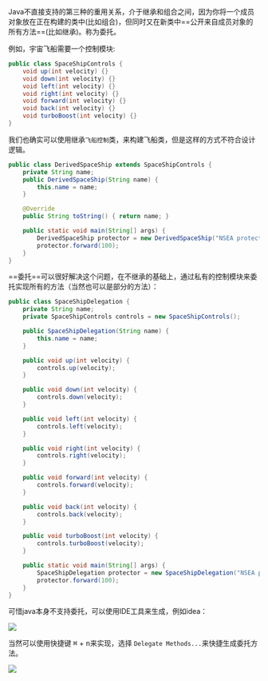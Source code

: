 Java不直接支持的第三种的重用关系，介于继承和组合之间，因为你将一个成员对象放在正在构建的类中(比如组合)，但同时又在新类中==公开来自成员对象的所有方法==(比如继承)。称为委托。

例如，宇宙飞船需要一个控制模块:

```java
public class SpaceShipControls {
    void up(int velocity) {}
    void down(int velocity) {}
    void left(int velocity) {}
    void right(int velocity) {}
    void forward(int velocity) {}
    void back(int velocity) {}
    void turboBoost(int velocity) {}
}
```

我们也确实可以使用继承`飞船控制`类，来构建飞船类，但是这样的方式不符合设计逻辑。

```java
public class DerivedSpaceShip extends SpaceShipControls {
    private String name;
    public DerivedSpaceShip(String name) {
        this.name = name;
    }

    @Override
    public String toString() { return name; }

    public static void main(String[] args) {
        DerivedSpaceShip protector = new DerivedSpaceShip("NSEA protector");
        protector.forward(100);
    }
}
```

==委托==可以很好解决这个问题，在不继承的基础上，通过私有的控制模块来委托实现所有的方法（当然也可以是部分的方法）：

```java
public class SpaceShipDelegation {
    private String name;
    private SpaceShipControls controls = new SpaceShipControls();

    public SpaceShipDelegation(String name) {
        this.name = name;
    }

    public void up(int velocity) {
        controls.up(velocity);
    }

    public void down(int velocity) {
        controls.down(velocity);
    }

    public void left(int velocity) {
        controls.left(velocity);
    }

    public void right(int velocity) {
        controls.right(velocity);
    }

    public void forward(int velocity) {
        controls.forward(velocity);
    }

    public void back(int velocity) {
        controls.back(velocity);
    }

    public void turboBoost(int velocity) {
        controls.turboBoost(velocity);
    }

    public static void main(String[] args) {
        SpaceShipDelegation protector = new SpaceShipDelegation("NSEA protector");
        protector.forward(100);
    }
}
```

可惜java本身不支持委托，可以使用IDE工具来生成，例如idea：

![](https://gitee.com/codebysandwich/source/raw/master/picgo/2022-09/20221008191423.png)

当然可以使用快捷键 <kbd>⌘</kbd> + <kbd>n</kbd>来实现，选择 `Delegate Methods...`来快捷生成委托方法。

![](https://gitee.com/codebysandwich/source/raw/master/picgo/2022-09/20221008191539.png)
